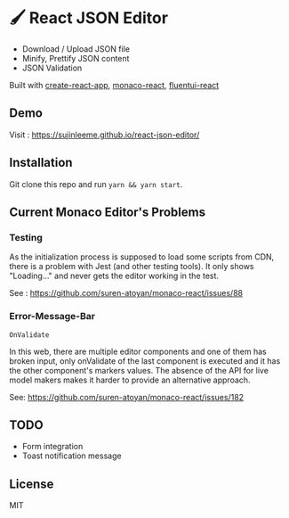 # 🖌 React JSON Editor

- Download / Upload JSON file
- Minify, Prettify JSON content
- JSON Validation

Built with [create-react-app](https://reactjs.org/docs/create-a-new-react-app.html), [monaco-react](https://github.com/suren-atoyan/monaco-react), [fluentui-react](https://github.com/microsoft/fluentui)

## Demo

Visit : https://sujinleeme.github.io/react-json-editor/

## Installation

Git clone this repo and run `yarn && yarn start`.

## Current Monaco Editor's Problems

### Testing

As the initialization process is supposed to load some scripts from CDN, there is a problem with Jest (and other testing tools). It only shows "Loading..." and never gets the editor working in the test.

See : https://github.com/suren-atoyan/monaco-react/issues/88

### Error-Message-Bar

`OnValidate`

In this web, there are multiple editor components and one of them has broken input, only onValidate of the last component is executed and it has the other component's markers values. The absence of the API for live model makers makes it harder to provide an alternative approach.

See: https://github.com/suren-atoyan/monaco-react/issues/182

## TODO

- Form integration
- Toast notification message

## License

MIT
